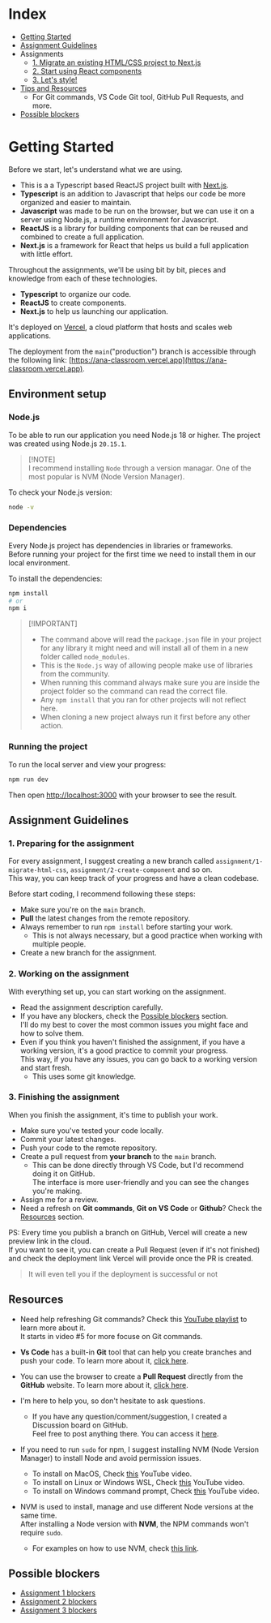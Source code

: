 # Index

- [Getting Started](#getting-started)
- [Assignment Guidelines](#assignment-guidelines)
- Assignments
  - [1. Migrate an existing HTML/CSS project to Next.js](./assignments/01-migrate-html-css.md)
  - [2. Start using React components](./assignments/02-use-react-component.md)
  - [3. Let's style!](./assignments/03-lets-style.md)
- [Tips and Resources](#resources)
  - For Git commands, VS Code Git tool, GitHub Pull Requests, and more.
- [Possible blockers](#possible-blockers)

# Getting Started

Before we start, let's understand what we are using.

- This is a a Typescript based ReactJS project built with [Next.js](https://nextjs.org/).<br/>
- **Typescript** is an addition to Javascript that helps our code be more organized and easier to maintain.<br/>
- **Javascript** was made to be run on the browser, but we can use it on a server using Node.js, a runtime environment for Javascript.<br/>
- **ReactJS** is a library for building components that can be reused and combined to create a full application.<br/>
- **Next.js** is a framework for React that helps us build a full application with little effort.<br/>

Throughout the assignments, we'll be using bit by bit, pieces and knowledge from each of these technologies.<br/>
- **Typescript** to organize our code.
- **ReactJS** to create components.
- **Next.js** to help us launching our application.

It's deployed on [Vercel](https://vercel.com), a cloud platform that hosts and scales web applications.

The deployment from the `main`("production") branch is accessible through the following link: [https://ana-classroom.vercel.app](https://ana-classroom.vercel.app).

## Environment setup


### Node.js
To be able to run our application you need Node.js 18 or higher. The project was created using Node.js `20.15.1`.

> [!NOTE]<br/>
> I recommend installing `Node` through a version managar. One of the most popular is NVM (Node Version Manager).


To check your Node.js version:

```bash
node -v
```

### Dependencies

Every Node.js project has dependencies in libraries or frameworks.<br/>
Before running your project for the first time we need to install them in our local environment.

To install the dependencies:

```bash
npm install 
# or
npm i
```

> [!IMPORTANT]<br/>
> - The command above will read the `package.json` file in your project for any library it might need and will install all of them in a new folder called `node_modules`.
> - This is the `Node.js` way of allowing people make use of libraries from the community.
> - When running this command always make sure you are inside the project folder so the command can read the correct file.
> - Any `npm install` that you ran for other projects will not reflect here.
> - When cloning a new project always run it first before any other action.


### Running the project

To run the local server and view your progress:

```bash
npm run dev
```

Then open [http://localhost:3000](http://localhost:3000) with your browser to see the result.

## Assignment Guidelines

### 1. Preparing for the assignment

For every assignment, I suggest creating a new branch called `assignment/1-migrate-html-css`, `assignment/2-create-component` and so on.<br/>
This way, you can keep track of your progress and have a clean codebase.

Before start coding, I recommend following these steps:
- Make sure you're on the `main` branch.
- **Pull** the latest changes from the remote repository.
- Always remember to run `npm install` before starting your work.
  - This is not always necessary, but a good practice when working with multiple people.
- Create a new branch for the assignment.

### 2. Working on the assignment

With everything set up, you can start working on the assignment.

- Read the assignment description carefully.
- If you have any blockers, check the [Possible blockers](#possible-blockers) section.<br/>
I'll do my best to cover the most common issues you might face and how to solve them.
- Even if you think you haven't finished the assignment, if you have a working version, it's a good practice to commit your progress.<br/>
This way, if you have any issues, you can go back to a working version and start fresh.
  - This uses some git knowledge.


### 3. Finishing the assignment

When you finish the assignment, it's time to publish your work.

- Make sure you've tested your code locally.
- Commit your latest changes.
- Push your code to the remote repository.
- Create a pull request from **your branch** to the `main` branch.
  - This can be done directly through VS Code, but I'd recommend doing it on GitHub.<br/>
  The interface is more user-friendly and you can see the changes you're making.
- Assign me for a review.
- Need a refresh on **Git commands**, **Git on VS Code** or **Github**? Check the [Resources](#resources) section.

PS: Every time you publish a branch on GitHub, Vercel will create a new preview link in the cloud.<br/>
If you want to see it, you can create a Pull Request (even if it's not finished) and check the deployment link Vercel will provide once the PR is created.<br/>
> It will even tell you if the deployment is successful or not

## Resources

- Need help refreshing Git commands? Check this [YouTube playlist](https://www.youtube.com/watch?v=KngvG8WzYLU&list=PL4cUxeGkcC9goXbgTDQ0n_4TBzOO0ocPR&index=5) to learn more about it.<br>
It starts in video #5 for more focuse on Git commands.

- **Vs Code** has a built-in **Git** tool that can help you create branches and push your code. To learn more about it, [click here](https://code.visualstudio.com/docs/editor/versioncontrol).

- You can use the browser to create a **Pull Request** directly from the **GitHub** website. To learn more about it, [click here](https://docs.github.com/en/pull-requests/collaborating-with-pull-requests/proposing-changes-to-your-work-with-pull-requests/creating-a-pull-request?tool=webui#creating-the-pull-request).

- I'm here to help you, so don't hesitate to ask questions.
  - If you have any question/comment/suggestion, I created a Discussion board on GitHub.<br/>
  Feel free to post anything there. You can access it [here](https://github.com/jose0ten/ana-classroom/discussions).

- If you need to run `sudo` for npm, I suggest installing NVM (Node Version Manager) to install Node and avoid permission issues.
  - To install on MacOS, Check [this](https://youtu.be/S8ovFOnB4Sg?si=uF0bz7uKBtXqBryY) YouTube video.
  - To install on Linux or Windows WSL, Check [this](https://youtu.be/z6Tta9ZbbGg?si=RIkxKV5LJOmz_NNg) YouTube video.
  - To install on Windows command prompt, Check [this](https://youtu.be/5LxEQivuo0M?si=TdnrbNpuQZK0oS9E) YouTube video.

- NVM is used to install, manage and use different Node versions at the same time.<br/>
After installing a Node version with **NVM**, the NPM commands won't require `sudo`.
    - For examples on how to use NVM, check [this link](https://github.com/nvm-sh/nvm?tab=readme-ov-file#usage).

## Possible blockers
- [Assignment 1 blockers](./assignments/01-migrate-html-css.md#possible-blockers)
- [Assignment 2 blockers](./assignments/02-use-react-component.md#possible-blockers)
- [Assignment 3 blockers](./assignments/03-lets-style.md#possible-blockers)